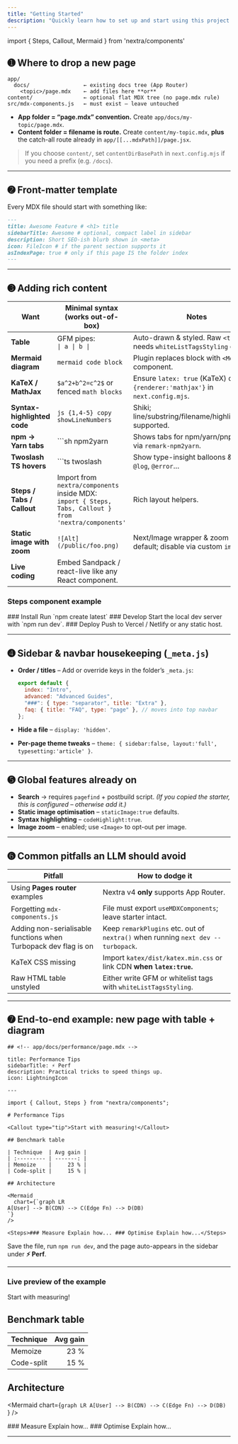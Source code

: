 ```yaml
---
title: "Getting Started"
description: "Quickly learn how to set up and start using this project."
---
```


import { Steps, Callout, Mermaid } from 'nextra/components'

## ➊ Where to drop a new page

```text
app/
  docs/                 ← existing docs tree (App Router)
    <topic>/page.mdx    ← add files here **or**
content/                ← optional flat MDX tree (no page.mdx rule)
src/mdx-components.js   ← must exist – leave untouched
```

- **App folder = “page.mdx” convention.**
  Create `app/docs/my-topic/page.mdx`.
- **Content folder = filename is route.**
  Create `content/my-topic.mdx`, **plus** the catch-all route already in `app/[[...mdxPath]]/page.jsx`.

> If you choose `content/`, set `contentDirBasePath` in `next.config.mjs` if you need a prefix (e.g. `/docs`).

---

## ➋ Front-matter template

Every MDX file should start with something like:

```md
---
title: Awesome Feature # <h1> title
sidebarTitle: Awesome # optional, compact label in sidebar
description: Short SEO-ish blurb shown in <meta>
icon: FileIcon # if the parent section supports it
asIndexPage: true # only if this page IS the folder index
---
```

---

## ➌ Adding rich content

| Want                        | Minimal syntax (**works out-of-box**)                                                                       | Notes                                                                        |
| --------------------------- | ----------------------------------------------------------------------------------------------------------- | ---------------------------------------------------------------------------- |
| **Table**                   | GFM pipes:<br/>`\| a \| b \|`                                                                               | Auto-drawn & styled. Raw `<table>` needs `whiteListTagsStyling` option.      |
| **Mermaid diagram**         | `mermaid code block`                                                                                        | Plugin replaces block with `<Mermaid>` component.                            |
| **KaTeX / MathJax**         | `$a^2+b^2=c^2$` or fenced `math blocks`                                                                     | Ensure `latex: true` (KaTeX) or `{renderer:'mathjax'}` in `next.config.mjs`. |
| **Syntax-highlighted code** | `js {1,4-5} copy showLineNumbers`                                                                           | Shiki; line/substring/filename/highlight/copy supported.                     |
| **npm → Yarn tabs**         | \`\`\`sh npm2yarn                                                                                           | Shows tabs for npm/yarn/pnpm/bun via `remark-npm2yarn`.                      |
| **Twoslash TS hovers**      | \`\`\`ts twoslash                                                                                           | Show type-insight balloons & custom `@log`, `@error`…                        |
| **Steps / Tabs / Callout**  | Import from `nextra/components` inside MDX: <br/>`import { Steps, Tabs, Callout } from 'nextra/components'` | Rich layout helpers.                                                         |
| **Static image with zoom**  | `![Alt](/public/foo.png)`                                                                                   | Next/Image wrapper & zoom by default; disable via custom `img`.              |
| **Live coding**             | Embed Sandpack / react-live like any React component.                                                       |                                                                              |

### Steps component example

<Steps>
### Install
Run `npm create latest`
### Develop
Start the local dev server with `npm run dev`.
### Deploy
Push to Vercel / Netlify or any static host.
</Steps>

---

## ➍ Sidebar & navbar housekeeping (`_meta.js`)

- **Order / titles** – Add or override keys in the folder’s `_meta.js`:

  ```js
  export default {
    index: "Intro",
    advanced: "Advanced Guides",
    "###": { type: "separator", title: "Extra" },
    faq: { title: "FAQ", type: "page" }, // moves into top navbar
  };
  ```

- **Hide a file** – `display: 'hidden'`.

- **Per-page theme tweaks** – `theme: { sidebar:false, layout:'full', typesetting:'article' }`.

---

## ➎ Global features already on

- **Search** → requires `pagefind` + postbuild script.
  _(If you copied the starter, this is configured – otherwise add it.)_
- **Static image optimisation** – `staticImage:true` defaults.
- **Syntax highlighting** – `codeHighlight:true`.
- **Image zoom** – enabled; use `<Image>` to opt-out per image.

---

## ➏ Common pitfalls an LLM should avoid

| Pitfall                                                         | How to dodge it                                                                  |
| --------------------------------------------------------------- | -------------------------------------------------------------------------------- |
| Using **Pages router** examples                                 | Nextra v4 **only** supports App Router.                                          |
| Forgetting `mdx-components.js`                                  | File must export `useMDXComponents`; leave starter intact.                       |
| Adding non-serialisable functions when Turbopack dev flag is on | Keep `remarkPlugins` etc. out of `nextra()` when running `next dev --turbopack`. |
| KaTeX CSS missing                                               | Import `katex/dist/katex.min.css` or link CDN **when `latex:true`.**             |
| Raw HTML table unstyled                                         | Either write GFM or whitelist tags with `whiteListTagsStyling`.                  |

---

## ➐ End-to-end example: new page with table + diagram

```mdx
## <!-- app/docs/performance/page.mdx -->

title: Performance Tips
sidebarTitle: ⚡️ Perf
description: Practical tricks to speed things up.
icon: LightningIcon

---

import { Callout, Steps } from "nextra/components";

# Performance Tips

<Callout type="tip">Start with measuring!</Callout>

## Benchmark table

| Technique  | Avg gain |
| :--------- | -------: |
| Memoize    |     23 % |
| Code-split |     15 % |

## Architecture

<Mermaid
  chart={`graph LR
A[User] --> B(CDN) --> C(Edge Fn) --> D(DB)
`}
/>
```

```mdx
<Steps>### Measure Explain how... ### Optimise Explain how...</Steps>
```

Save the file, run `npm run dev`, and the page auto-appears in the sidebar under **⚡️ Perf**.

---

### Live preview of the example

<Callout type="tip">Start with measuring!</Callout>

## Benchmark table

| Technique  | Avg gain |
| :--------- | -------: |
| Memoize    |     23 % |
| Code-split |     15 % |

## Architecture

<Mermaid chart={`graph LR
A[User] --> B(CDN) --> C(Edge Fn) --> D(DB)
`} />

<Steps>
### Measure
Explain how...
### Optimise
Explain how...
</Steps>

---
